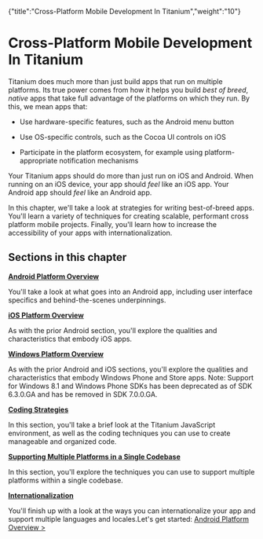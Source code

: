 {"title":"Cross-Platform Mobile Development In Titanium","weight":"10"} 

# Cross-Platform Mobile Development In Titanium

Titanium does much more than just build apps that run on multiple platforms. Its true power comes from how it helps you build _best of breed_, _native_ apps that take full advantage of the platforms on which they run. By this, we mean apps that:

*   Use hardware-specific features, such as the Android menu button
    
*   Use OS-specific controls, such as the Cocoa UI controls on iOS
    
*   Participate in the platform ecosystem, for example using platform-appropriate notification mechanisms
    

Your Titanium apps should do more than just run on iOS and Android. When running on an iOS device, your app should _feel_ like an iOS app. Your Android app should _feel_ like an Android app.

In this chapter, we'll take a look at strategies for writing best-of-breed apps. You'll learn a variety of techniques for creating scalable, performant cross platform mobile projects. Finally, you'll learn how to increase the accessibility of your apps with internationalization.

## Sections in this chapter

**[Android Platform Overview](/docs/appc/Titanium_SDK/Titanium_SDK_How-tos/Cross-Platform_Mobile_Development_In_Titanium/Android_Platform_Overview/)**

You'll take a look at what goes into an Android app, including user interface specifics and behind-the-scenes underpinnings.

**[iOS Platform Overview](/docs/appc/Titanium_SDK/Titanium_SDK_How-tos/Cross-Platform_Mobile_Development_In_Titanium/iOS_Platform_Overview/)**

As with the prior Android section, you'll explore the qualities and characteristics that embody iOS apps.

**[Windows Platform Overview](/docs/appc/Titanium_SDK/Titanium_SDK_How-tos/Cross-Platform_Mobile_Development_In_Titanium/Windows_Platform_Overview/)**

As with the prior Android and iOS sections, you'll explore the qualities and characteristics that embody Windows Phone and Store apps. Note: Support for Windows 8.1 and Windows Phone SDKs has been deprecated as of SDK 6.3.0.GA and has be removed in SDK 7.0.0.GA.

**[Coding Strategies](/docs/appc/Titanium_SDK/Titanium_SDK_How-tos/Cross-Platform_Mobile_Development_In_Titanium/Coding_Strategies/)**

In this section, you'll take a brief look at the Titanium JavaScript environment, as well as the coding techniques you can use to create manageable and organized code.

**[Supporting Multiple Platforms in a Single Codebase](/docs/appc/Titanium_SDK/Titanium_SDK_How-tos/Cross-Platform_Mobile_Development_In_Titanium/Supporting_Multiple_Platforms_in_a_Single_Codebase/)**

In this section, you'll explore the techniques you can use to support multiple platforms within a single codebase.

**[Internationalization](/docs/appc/Titanium_SDK/Titanium_SDK_How-tos/Cross-Platform_Mobile_Development_In_Titanium/Internationalization/)**

You'll finish up with a look at the ways you can internationalize your app and support multiple languages and locales.Let's get started: [Android Platform Overview >](/docs/appc/Titanium_SDK/Titanium_SDK_How-tos/Cross-Platform_Mobile_Development_In_Titanium/Android_Platform_Overview/)